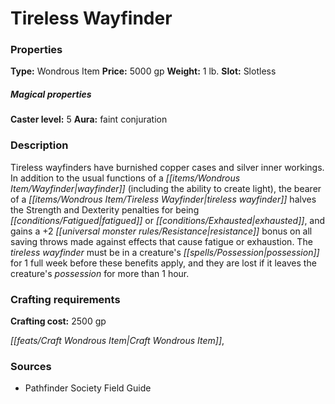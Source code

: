 ﻿---
Title: "Tireless Wayfinder"
Type: "Wondrous Item"
Price: "5000 gp"
Weight: "1 lb."
Slot: "Slotless"
Caster level: "5"
Aura: "faint conjuration"
Description: |
  "_Tireless wayfinders_ have burnished copper cases and silver inner workings. In addition to the usual functions of a _wayfinder_ (including the ability to create _light_), the bearer of a _tireless wayfinder_ halves the Strength and Dexterity penalties for being fatigued or exhausted, and gains a +2 resistance bonus on all saving throws made against effects that cause fatigue or exhaustion. The _tireless wayfinder_ must be in a creature's possession for 1 full week before these benefits apply, and they are lost if it leaves the creature's possession for more than 1 hour."
Crafting cost: "2500 gp"
Sources: "['Pathfinder Society Field Guide']"
---

# Tireless Wayfinder

### Properties

**Type:** Wondrous Item **Price:** 5000 gp **Weight:** 1 lb. **Slot:** Slotless

##### Magical properties

**Caster level:** 5 **Aura:** faint conjuration

### Description

Tireless wayfinders have burnished copper cases and silver inner workings. In addition to the usual functions of a _[[items/Wondrous Item/Wayfinder|wayfinder]]_ (including the ability to create light), the bearer of a _[[items/Wondrous Item/Tireless Wayfinder|tireless wayfinder]]_ halves the Strength and Dexterity penalties for being _[[conditions/Fatigued|fatigued]]_ or _[[conditions/Exhausted|exhausted]]_, and gains a +2 _[[universal monster rules/Resistance|resistance]]_ bonus on all saving throws made against effects that cause fatigue or exhaustion. The _tireless wayfinder_ must be in a creature's _[[spells/Possession|possession]]_ for 1 full week before these benefits apply, and they are lost if it leaves the creature's _possession_ for more than 1 hour.

### Crafting requirements

**Crafting cost:** 2500 gp

_[[feats/Craft Wondrous Item|Craft Wondrous Item]]_,

### Sources

* Pathfinder Society Field Guide